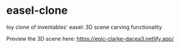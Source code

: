 # easel-clone
toy clone of inventables' easel: 3D scene carving functionality

Preview the 3D scene here: https://epic-clarke-dacea3.netlify.app/
